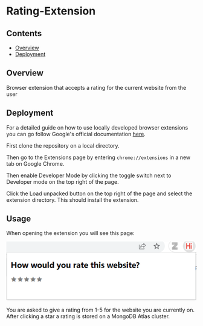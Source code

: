 # Rating-Extension



## Contents

- [Overview](#overview)
- [Deployment](#deployment)

## Overview
Browser extension that accepts a rating for the current website from the user

## Deployment
For a detailed guide on how to use locally developed browser extensions you can go follow Google's official documentation [here](https://developer.chrome.com/docs/extensions/mv3/getstarted/development-basics/).


First clone the repository on a local directory.

Then go to the Extensions page by entering ```chrome://extensions``` in a new tab on Google Chrome.

Then enable Developer Mode by clicking the toggle switch next to Developer mode on the top right of the page.

Click the Load unpacked button on the top right of the page and select the extension directory. This should install the extension.

## Usage
When opening the extension you will see this page:

![](screenshots/extension1.png)

You are asked to give a rating from 1-5 for the website you are currently on. After clicking a star a rating is stored on a MongoDB Atlas cluster.